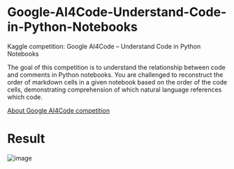 # Google-AI4Code-Understand-Code-in-Python-Notebooks
Kaggle competition: Google AI4Code – Understand Code in Python Notebooks

The goal of this competition is to understand the relationship between code and comments in Python notebooks. You are challenged to reconstruct the order of markdown cells in a given notebook based on the order of the code cells, demonstrating comprehension of which natural language references which code.

[About Google AI4Code competition](https://www.kaggle.com/c/AI4Code)

# Result

![image](https://drive.google.com/uc?export=view&id=1CUsJVvr_YvC5yjIndCSzA-J0VgGrnRJi)
